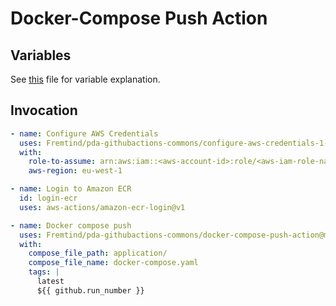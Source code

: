 # **Docker-Compose Push Action** #

## **Variables** ##

See [this](../.github/workflows/compose-ci.yaml) file for variable explanation.

## **Invocation** ##

```yaml
- name: Configure AWS Credentials
  uses: Fremtind/pda-githubactions-commons/configure-aws-credentials-1-action@main
  with:
    role-to-assume: arn:aws:iam::<aws-account-id>:role/<aws-iam-role-name>
    aws-region: eu-west-1

- name: Login to Amazon ECR
  id: login-ecr
  uses: aws-actions/amazon-ecr-login@v1

- name: Docker compose push
  uses: Fremtind/pda-githubactions-commons/docker-compose-push-action@main
  with:
    compose_file_path: application/
    compose_file_name: docker-compose.yaml
    tags: |
      latest
      ${{ github.run_number }}
```